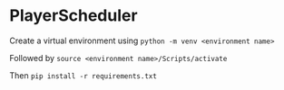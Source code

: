 # PlayerScheduler

Create a virtual environment using 
`python -m venv <environment name>`

Followed by
`source <environment name>/Scripts/activate`

Then
`pip install -r requirements.txt`
